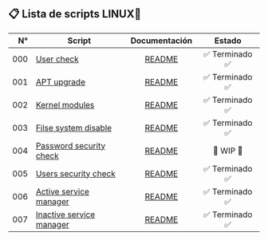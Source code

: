 ## 📋 Lista de scripts LINUX🐧

| N° | Script | Documentación | Estado |
|---:|---------------|:-------------:|:----:|
| 000|[User check](000-user-check.sh) | [README](Docs/000-user-check.md) | ✅ Terminado ✅ |
| 001|[APT upgrade](001-apt-upgrade.sh) | [README](Docs/001-apt-upgrade.md) | ✅ Terminado ✅ |
| 002|[Kernel modules](002-mod-kernel.sh) | [README](Docs/002-mod-kernel.md) | ✅ Terminado ✅ |
| 003|[Filse system disable](003-filesystems-disable.sh) | [README](Docs/003-filesystems-disable.md) | ✅ Terminado ✅ |
| 004|[Password security check](004-pass-check.sh) | [README](Docs/004-pass-check.md) | 🚧 WIP 🚧 |
| 005|[Users security check](005-users.sh) | [README](Docs/005-users.md) | ✅ Terminado ✅ |
| 006|[Active service manager](006-service-systemd-active.sh) | [README](Docs/006-service-systemd-active.md) | ✅ Terminado ✅ |
| 007|[Inactive service manager](007-service-systemd-inactive.sh) | [README](Docs/007-service-systemd-inactive-manager.md) | ✅ Terminado ✅ |
